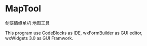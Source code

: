 MapTool
=======

剑侠情缘单机 地图工具

This program use CodeBlocks as IDE, wxFormBuilder as GUI editor, wxWidgets 3.0 as GUI Framwork.
